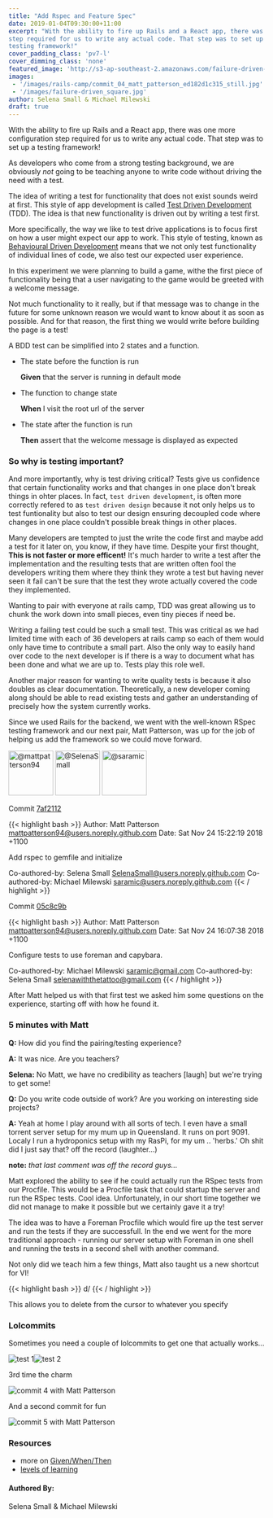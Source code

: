 ```yaml
---
title: "Add Rspec and Feature Spec"
date: 2019-01-04T09:30:00+11:00
excerpt: "With the ability to fire up Rails and a React app, there was one more configuration 
step required for us to write any actual code. That step was to set up a
testing framework!"
cover_padding_class: 'pv7-l'
cover_dimming_class: 'none'
featured_image: 'http://s3-ap-southeast-2.amazonaws.com/failure-driven-blog/railscamp-24-woodfield-hobart/commit_04_matt_patterson_22212c2fea9.gif'
images:
 - '/images/rails-camp/commit_04_matt_patterson_ed182d1c315_still.jpg'
 - '/images/failure-driven_square.jpg'
author: Selena Small & Michael Milewski
draft: true
---
```


With the ability to fire up Rails and a React app, there was one more configuration 
step required for us to write any actual code. That step was to set up a
testing framework!

As developers who come from a strong testing background, we are obviously _not_ going 
to be teaching anyone to write code without driving the need with a test.

The idea of writing a test for functionality that does not exist sounds weird at first. This style of app development is called [Test Driven Development](https://en.wikipedia.org/wiki/Test-driven_development) (TDD). The idea is that new functionality is driven out by writing a test first. 

More specifically, the way we like to test drive applications is to focus first on how
a user might expect our app to work. This style of testing, known as [Behavioural Driven Development](https://en.wikipedia.org/wiki/Behavior-driven_development) means that we not only test functionality of individual lines of code, we also test our expected user experience.

In this experiment we were planning to build a game, withe the first piece of functionality being that a user navigating to the game would be greeted with a welcome message. 

Not much functionality to it really, but if that message was to change in the future for some unknown reason we would want to know about it as soon as possible. And for that reason, the first thing we would write before building the page is a test!

A BDD test can be simplified into 2 states and a function.

* The state before the function is run

    **Given** that the server is running in default mode

* The function to change state

    **When** I visit the root url of the server

* The state after the function is run

    **Then** assert that the welcome message is displayed as expected

### So why is testing important? 

And more importantly, why is test driving critical? Tests give us confidence that certain functionality works and that changes in one place don't break things in ohter places. In fact, `test driven development`, is often more correctly refered to as `test driven design` because it not only helps us to test funtionality but also to test our design ensuring decoupled code where changes in one place couldn't possible break things in other places.

Many developers are tempted to just the write the code first and maybe add a test for it later on, you know, if they have time. Despite your first thought, **This is not faster or more efficent!** It's much harder to write a test after the implementation and the resulting tests that are written often fool the developers writing them where they think they wrote a test but having never seen it fail can't be sure that the test they wrote actually covered the code they implemented.

Wanting to pair with everyone at rails camp, TDD was great allowing us to chunk the 
work down into small pieces, even tiny pieces if need be.

Writing a failing test could be such a small test. This was critical as we had
limited time with each of 36 developers at rails camp so each of them would
only have time to contribute a small part. Also the only way to easily hand
over code to the next developer is if there is a way to document what has been
done and what we are up to. Tests play this role well.

Another major reason for wanting to write quality tests is because it also doubles as clear documentation. Theoretically, a new developer coming along should be able to read existing tests and gather an understanding of precisely how the system currently works.

Since we used Rails for the backend, we went with the well-known RSpec testing framework and our next pair, Matt Patterson, was up for the job of helping us add the framework so we could move forward.

<img alt="@mattpatterson94" src="//github.com/mattpatterson94.png" style="display: inline; width: 88px;" height="88" />
<img alt="@SelenaSmall" src="//github.com/SelenaSmall.png" style="display: inline; width: 88px;" height="88" />
<img alt="@saramic" src="//github.com/saramic.png" style="display: inline; width: 88px;" height="88" />

Commit [7af2112](https://github.com/failure-driven/railscamp-search-term/commit/7af2112fc10a2f93dfc182de0adb5958c0029d45)

{{< highlight bash >}}
Author: Matt Patterson <mattpatterson94@users.noreply.github.com>
Date:   Sat Nov 24 15:22:19 2018 +1100

Add rspec to gemfile and initialize

Co-authored-by: Selena Small <SelenaSmall@users.noreply.github.com>
Co-authored-by: Michael Milewski <saramic@users.noreply.github.com>
{{< / highlight >}}

Commit [05c8c9b](https://github.com/failure-driven/railscamp-search-term/commit/05c8c9b9adafd36831e6399ac1a1694cd7fbb8d0)

{{< highlight bash >}}
Author: Matt Patterson <mattpatterson94@users.noreply.github.com>
Date:   Sat Nov 24 16:07:38 2018 +1100

Configure tests to use foreman and capybara.

Co-authored-by: Michael Milewski <saramic@gmail.com>
Co-authored-by: Selena Small <selenawiththetattoo@gmail.com>
{{< / highlight >}}

After Matt helped us with that first test we asked him some questions on the
experience, starting off with how he found it.

### 5 minutes with Matt

**Q:** How did you find the pairing/testing experience?

**A:** It was nice. Are you teachers?

**Selena:** No Matt, we have no credibility as teachers [laugh] but we're trying to get some!

**Q:** Do you write code outside of work? Are you working on interesting side projects?

**A:** Yeah at home I play around with all sorts of tech. I even have a small torrent server setup for my mum up in Queensland. It runs on port 9091.
Localy I run a hydroponics setup with my RasPi, for my um .. 'herbs.' Oh shit did I just say that? off the record (laughter...)

**note:** _that last comment was off the record guys..._

Matt explored the ability to see if he could actually run the RSpec tests from our Procfile. This would be a Procfile task that could startup the server and run the 
RSpec tests. Cool idea. Unfortunately, in our short time together we did not manage to make it possible but we certainly gave it a try!

The idea was to have a Foreman Procfile which would fire up the test server
and run the tests if they are successfull. In the end we went for the more
traditional approach - running our server setup with Foreman in one shell and running the tests in a second shell with another command.

Not only did we teach him a few things, Matt also taught us a new shortcut for VI!

{{< highlight bash >}}
d/<match>
{{< / highlight >}}

This allows you to delete from the cursor to whatever <match> you specify

### Lolcommits

Sometimes you need a couple of lolcommits to get one that actually works...

<div style="display: flex;">
  <img alt="test 1" src="http://s3-ap-southeast-2.amazonaws.com/failure-driven-blog/railscamp-24-woodfield-hobart/commit_04_matt_patterson__test_1_f9daaa2ecac.gif">
  <img alt="test 2" src="http://s3-ap-southeast-2.amazonaws.com/failure-driven-blog/railscamp-24-woodfield-hobart/commit_04_matt_patterson__test_2_ed182d1c315.gif">
</div>

3rd time the charm

![commit 4 with Matt Patterson](http://s3-ap-southeast-2.amazonaws.com/failure-driven-blog/railscamp-24-woodfield-hobart/commit_04_matt_patterson_22212c2fea9.gif)

And a second commit for fun

![commit 5 with Matt Patterson](http://s3-ap-southeast-2.amazonaws.com/failure-driven-blog/railscamp-24-woodfield-hobart/commit_05_matt_patterson_8e85e82e854.gif)

### Resources

- more on [Given/When/Then](https://martinfowler.com/bliki/GivenWhenThen.html)
- [levels of learning](http://www.zingtrain.com/content/levels-learning)

#### Authored By:

Selena Small & Michael Milewski


